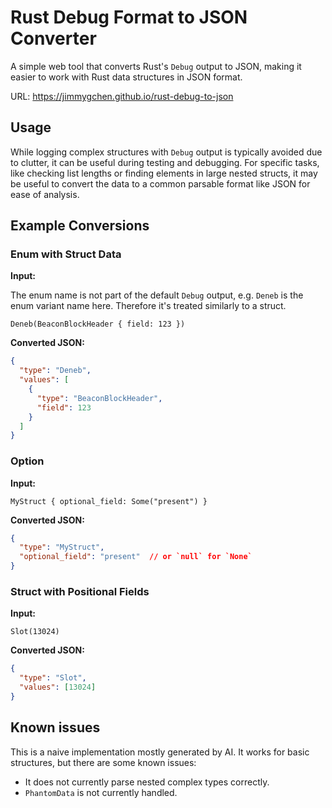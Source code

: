 # Rust Debug Format to JSON Converter

A simple web tool that converts Rust's `Debug` output to JSON, making it easier to work with Rust data structures in JSON format.

URL: https://jimmygchen.github.io/rust-debug-to-json

## Usage

While logging complex structures with `Debug` output is typically avoided due to clutter, it can be useful during testing and debugging. For specific tasks, like checking list lengths or finding elements in large nested structs, it may be useful to convert the data to a common parsable format like JSON for ease of analysis.

## Example Conversions

### Enum with Struct Data

**Input:**

The enum name is not part of the default `Debug` output, e.g. `Deneb` is the enum variant name here. Therefore it's treated similarly to a struct.

```
Deneb(BeaconBlockHeader { field: 123 })
```

**Converted JSON:**

```json
{
  "type": "Deneb",
  "values": [
    {
      "type": "BeaconBlockHeader",
      "field": 123
    }
  ]
}
```

### Option

**Input:**

```
MyStruct { optional_field: Some("present") }
```

**Converted JSON:**

```json
{
  "type": "MyStruct",
  "optional_field": "present"  // or `null` for `None`
}
```

### Struct with Positional Fields

**Input:**

```
Slot(13024)
```

**Converted JSON:**

```json
{
  "type": "Slot",
  "values": [13024]
}
```

## Known issues

This is a naive implementation mostly generated by AI. It works for basic structures, but there are some known issues:
- It does not currently parse nested complex types correctly.
- `PhantomData` is not currently handled.
